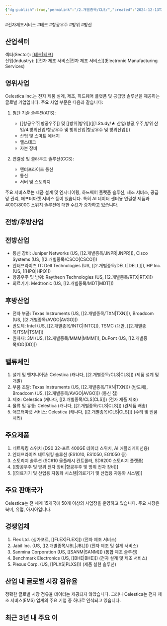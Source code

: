 ```yaml
---
{"dg-publish":true,"permalink":"/2.개별종목/CLS/","created":"2024-12-13T21:50:14.103+09:00","updated":"2025-06-03T20:05:58.297+09:00"}
---
```


#전자제조서비스 #테크 #항공우주 #방위 #방산 

## 산업섹터

섹터(Sector): [[테크\|테크]](Technology)  
산업(Industry): [[전자 제조 서비스\|전자 제조 서비스]](Electronic Manufacturing Services)

## 영위사업

Celestica Inc.는 전자 제품 설계, 제조, 하드웨어 플랫폼 및 공급망 솔루션을 제공하는 글로벌 기업입니다. 주요 사업 부문은 다음과 같습니다:

1. 첨단 기술 솔루션(ATS):
    
    - [[항공우주\|항공우주]] 및 [[방위\|방위]]([[1.Study/★ 산업/항공,우주,방위 산업/4.방위산업/항공우주 및 방위산업\|항공우주 및 방위산업]])
    - 산업 및 스마트 에너지
    - 헬스테크
    - 자본 장비
    
2. 연결성 및 클라우드 솔루션(CCS):
    
    - 엔터프라이즈 통신
    - 통신
    - 서버 및 스토리지
    

주요 서비스로는 제품 설계 및 엔지니어링, 하드웨어 플랫폼 솔루션, 제조 서비스, 공급망 관리, 애프터마켓 서비스 등이 있습니다. 특히 AI 데이터 센터용 연결성 제품과 400G/800G 스위치 솔루션에 대한 수요가 증가하고 있습니다.

## 전방/후방산업

## 전방산업

- 통신 장비: Juniper Networks (US, [[2.개별종목/JNPR\|JNPR]]), Cisco Systems (US, [[2.개별종목/CSCO\|CSCO]])
- 엔터프라이즈 IT: Dell Technologies (US, [[2.개별종목/DELL\|DELL]]), HP Inc. (US, [[HPQ\|HPQ]])
- 항공우주 및 방위: Raytheon Technologies (US, [[2.개별종목/RTX\|RTX]])
- 의료기기: Medtronic (US, [[2.개별종목/MDT\|MDT]])

## 후방산업

- 전자 부품: Texas Instruments (US, [[2.개별종목/TXN\|TXN]]), Broadcom (US, [[2.개별종목/AVGO\|AVGO]])
- 반도체: Intel (US, [[2.개별종목/INTC\|INTC]]), TSMC (대만, [[2.개별종목/TSM\|TSM]])
- 원자재: 3M (US, [[2.개별종목/MMM\|MMM]]), DuPont (US, [[2.개별종목/DD\|DD]])

## 밸류체인

1. 설계 및 엔지니어링: Celestica (캐나다, [[2.개별종목/CLS\|CLS]]) (제품 설계 및 개발)
2. 부품 조달: Texas Instruments (US, [[2.개별종목/TXN\|TXN]]) (반도체), Broadcom (US, [[2.개별종목/AVGO\|AVGO]]) (통신 칩)
3. 제조: Celestica (캐나다, [[2.개별종목/CLS\|CLS]]) (전자 제품 제조)
4. 물류 및 유통: Celestica (캐나다, [[2.개별종목/CLS\|CLS]]) (완제품 배송)
5. 애프터마켓 서비스: Celestica (캐나다, [[2.개별종목/CLS\|CLS]]) (수리 및 반품 처리)

## 주요제품

1. 네트워킹 스위치 (DS0 32-포트 400GE 데이터 스위치, AI 애플리케이션용)
2. 엔터프라이즈 네트워킹 솔루션 (ES1010, ES1050, EG1050 등)
3. 스토리지 솔루션 (SC610 올플래시 컨트롤러, SD6200 스토리지 플랫폼)
4. [[항공우주 및 방위 전자 장비\|항공우주 및 방위 전자 장비]]
5. [[의료기기 및 산업용 자동화 시스템\|의료기기 및 산업용 자동화 시스템]]

## 주요 판매국가

Celestica는 전 세계 15개국에 50개 이상의 사업장을 운영하고 있습니다. 주요 시장은 북미, 유럽, 아시아입니다.

## 경쟁업체

1. Flex Ltd. (싱가포르, [[FLEX\|FLEX]]) (전자 제조 서비스)
2. Jabil Inc. (US, [[2.개별종목/JBL\|JBL]]) (전자 제조 및 설계 서비스)
3. Sanmina Corporation (US, [[SANM\|SANM]]) (통합 제조 솔루션)
4. Benchmark Electronics (US, [[BHE\|BHE]]) (전자 설계 및 제조 서비스)
5. Plexus Corp. (US, [[PLXS\|PLXS]]) (제품 실현 솔루션)

## 산업 내 글로벌 시장 점유율

정확한 글로벌 시장 점유율 데이터는 제공되지 않았습니다. 그러나 Celestica는 전자 제조 서비스(EMS) 업계의 주요 기업 중 하나로 인식되고 있습니다.

## 최근 3년 내 주요 이